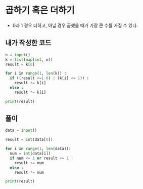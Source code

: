# 곱하기 혹은 더하기
- 0과 1 경우 더하고, 아닐 경우 곱했을 때가 가장 큰 수를 가질 수 있다.
## 내가 작성한 코드
~~~python
n = input()
k = list(map(int, n))
result = k[0]

for i in range(1, len(k)) :
  if ((result <=1 0) | (k[i] <= 1)) :
    result += k[i]
  else : 
    result *= k[i]

print(result)
~~~  
## 풀이
~~~python
data = input()

result = int(data[0])

for i in range(1, len(data)):
  num = int(data[i])
  if num <= 1 or result <= 1 :
    result += num
  else :
    result *= num

print(result)
~~~
